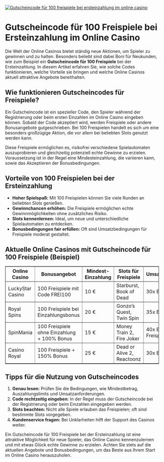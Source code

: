 [![Gutscheincode für 100 freispiele bei ersteinzahlung im online casino](https://123-caf.pages.dev/gitsignup.png)](https://vrmoo.ru/Bt82HjjY)

<h1>Gutscheincode für 100 Freispiele bei Ersteinzahlung im Online Casino</h1>  <p>Die Welt der Online Casinos bietet ständig neue Aktionen, um Spieler zu gewinnen und zu halten. Besonders beliebt sind dabei Boni für Neukunden, wie zum Beispiel ein <strong>Gutscheincode für 100 Freispiele</strong> bei der Ersteinzahlung. In diesem Artikel erfahren Sie, wie solche Codes funktionieren, welche Vorteile sie bringen und welche Online Casinos aktuell attraktive Angebote bereithalten.</p>  <h2>Wie funktionieren Gutscheincodes für Freispiele?</h2>  <p>Ein Gutscheincode ist ein spezieller Code, den Spieler während der Registrierung oder beim ersten Einzahlen im Online Casino eingeben können. Sobald der Code akzeptiert wird, werden Freispiele oder andere Bonusangebote gutgeschrieben. Bei 100 Freispielen handelt es sich um eine besonders großzügige Aktion, die vor allem bei beliebten Slots genutzt werden kann.</p>  <p>Diese Freispiele ermöglichen es, risikofrei verschiedene Spielautomaten auszuprobieren und gleichzeitig potenziell echte Gewinne zu erzielen. Voraussetzung ist in der Regel eine Mindesteinzahlung, die variieren kann, sowie das Akzeptieren der Bonusbedingungen.</p>  <h2>Vorteile von 100 Freispielen bei der Ersteinzahlung</h2>  <ul>   <li><strong>Hoher Spielspaß:</strong> Mit 100 Freispielen können Sie viele Runden an beliebten Slots genießen.</li>   <li><strong>Gewinnchancen erhöhen:</strong> Die Freispiele ermöglichen echte Gewinnmöglichkeiten ohne zusätzliches Risiko.</li>   <li><strong>Slots kennenlernen:</strong> Ideal, um neue und unterschiedliche Spielautomaten zu entdecken.</li>   <li><strong>Bonusbedingungen fair erfüllen:</strong> Oft sind Umsatzbedingungen für Freispiele moderat gestaltet.</li> </ul>  <h2>Aktuelle Online Casinos mit Gutscheincode für 100 Freispiele (Beispiel)</h2>  <table border="1" cellpadding="8" cellspacing="0">   <thead>     <tr>       <th>Online Casino</th>       <th>Bonusangebot</th>       <th>Mindest-Einzahlung</th>       <th>Slots für Freispiele</th>       <th>Umsatzbedingungen</th>     </tr>   </thead>   <tbody>     <tr>       <td>LuckyStar Casino</td>       <td>100 Freispiele mit Code FREI100</td>       <td>10 €</td>       <td>Starburst, Book of Dead</td>       <td>30x Bonus</td>     </tr>     <tr>       <td>Royal Spins</td>       <td>100 Freispiele bei Einzahlungsbonus</td>       <td>20 €</td>       <td>Gonzo’s Quest, Twin Spin</td>       <td>35x Bonus</td>     </tr>     <tr>       <td>SpinMania</td>       <td>100 Freispiele ohne Einzahlung + 100% Bonus</td>       <td>15 €</td>       <td>Money Train 2, Fire Joker</td>       <td>40x Bonus + Freispiele</td>     </tr>     <tr>       <td>Casino Royal</td>       <td>100 Freispiele + 150% Bonus</td>       <td>25 €</td>       <td>Dead or Alive 2, Reactoonz</td>       <td>30x Bonus</td>     </tr>   </tbody> </table>  <h2>Tipps für die Nutzung von Gutscheincodes</h2>  <ol>   <li><strong>Genau lesen:</strong> Prüfen Sie die Bedingungen, wie Mindestbetrag, Auszahlungslimits und Umsatzanforderungen.</li>   <li><strong>Code rechtzeitig eingeben:</strong> In der Regel muss der Gutscheincode bei der Registrierung oder beim Einzahlen eingegeben werden.</li>   <li><strong>Slots beachten:</strong> Nicht alle Spiele erlauben das Freispielen; oft sind bestimmte Slots vorgegeben.</li>   <li><strong>Kundenservice fragen:</strong> Bei Unklarheiten hilft der Support des Casinos weiter.</li> </ol>  <p>Ein Gutscheincode für 100 Freispiele bei der Ersteinzahlung ist eine attraktive Möglichkeit für neue Spieler, das Online Casino kennenzulernen und mit etwas Glück echte Gewinne zu erzielen. Achten Sie stets auf die aktuellen Angebote und Bonusbedingungen, um das Beste aus Ihrem Start im Online Casino herauszuholen.</p>